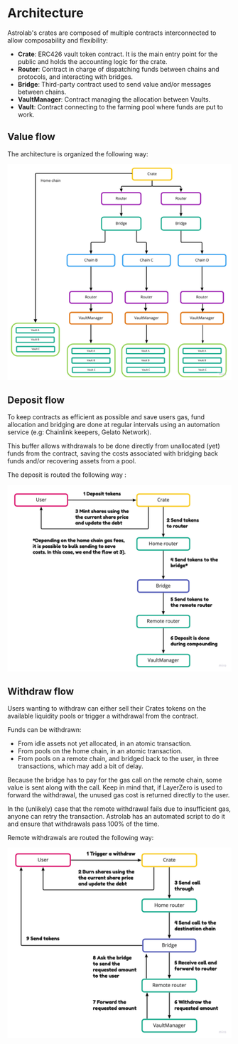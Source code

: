 # Architecture

Astrolab's crates are composed of multiple contracts interconnected to allow composability and flexibility:

- **Crate**: ERC426 vault token contract. It is the main entry point for the public and holds the accounting logic for the crate.
- **Router**: Contract in charge of dispatching funds between chains and protocols, and interacting with bridges.
- **Bridge**: Third-party contract used to send value and/or messages between chains.
- **VaultManager**: Contract managing the allocation between Vaults.
- **Vault**: Contract connecting to the farming pool where funds are put to work.

## Value flow
The architecture is organized the following way:

![value flow](/media/value-flow.jpg)
                                                                                                                                                                                                                                                                                                                                                                                                                                                

## Deposit flow
To keep contracts as efficient as possible and save users gas, fund allocation and bridging are done at regular intervals using an automation service (e.g: Chainlink keepers, Gelato Network). 

This buffer allows withdrawals to be done directly from unallocated (yet) funds from the contract, saving the costs associated with bridging back funds and/or recovering assets from a pool.

The deposit is routed the following way :

![deposit flow](/media/deposit-flow.jpg)



## Withdraw flow
Users wanting to withdraw can either sell their Crates tokens on the available liquidity pools or trigger a withdrawal from the contract.

Funds can be withdrawn:

- From idle assets not yet allocated, in an atomic transaction.
- From pools on the home chain, in an atomic transaction.
- From pools on a remote chain, and bridged back to the user, in three transactions, which may add a bit of delay.

 Because the bridge has to pay for the gas call on the remote chain, some value is sent along with the call. Keep in mind that, if LayerZero is used to forward the withdrawal, the unused gas cost is returned directly to the user. 
 
 In the (unlikely) case that the remote withdrawal fails due to insufficient gas, anyone can retry the transaction. Astrolab has an automated script to do it and ensure that withdrawals pass 100% of the time.

Remote withdrawals are routed the following way:

![withdraw flow](/media/withdraw-flow.jpg)